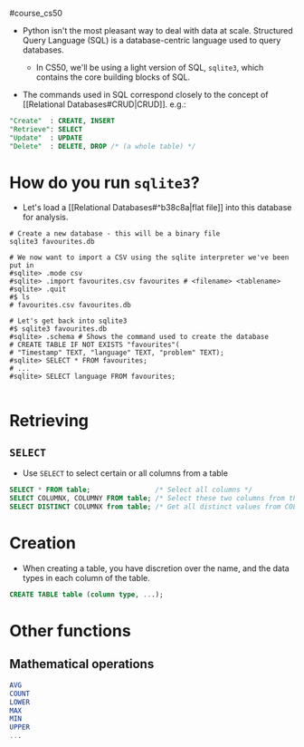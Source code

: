 #course_cs50 

- Python isn't the most pleasant way to deal with data at scale. Structured Query Language (SQL) is a database-centric language used to query databases.
    - In CS50, we'll be using a light version of SQL, `sqlite3`, which contains the core building blocks of SQL.

- The commands used in SQL correspond closely to the concept of [[Relational Databases#CRUD|CRUD]]. e.g.:

```SQL
"Create"  : CREATE, INSERT
"Retrieve": SELECT
"Update"  : UPDATE
"Delete"  : DELETE, DROP /* (a whole table) */
```

# How do you run `sqlite3`?

- Let's load a [[Relational Databases#^b38c8a|flat file]] into this database for analysis.

```shell
# Create a new database - this will be a binary file
sqlite3 favourites.db

# We now want to import a CSV using the sqlite interpreter we've been put in
#sqlite> .mode csv
#sqlite> .import favourites.csv favourites # <filename> <tablename>
#sqlite> .quit
#$ ls
# favourites.csv favourites.db

# Let's get back into sqlite3
#$ sqlite3 favourites.db
#sqlite> .schema # Shows the command used to create the database
# CREATE TABLE IF NOT EXISTS "favourites"(
# "Timestamp" TEXT, "language" TEXT, "problem" TEXT);
#sqlite> SELECT * FROM favourites;
# ...
#sqlite> SELECT language FROM favourites;


```

# Retrieving
## `SELECT`

- Use `SELECT` to select certain or all columns from a table

```sql
SELECT * FROM table;                /* Select all columns */
SELECT COLUMNX, COLUMNY FROM table; /* Select these two columns from the table */
SELECT DISTINCT COLUMNX from table; /* Get all distinct values from COLUMNX */
```

# Creation

- When creating a table, you have discretion over the name, and the data types in each column of the table.

```SQL
CREATE TABLE table (column type, ...);
```



# Other functions
## Mathematical operations

```sql
AVG
COUNT
LOWER
MAX
MIN
UPPER
...
```